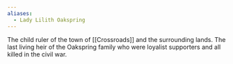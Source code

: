 ```yaml
---
aliases:
  - Lady Lilith Oakspring
---
```


The child ruler of the town of [[Crossroads]] and the surrounding lands. The last living heir of the Oakspring family who were loyalist supporters and all killed in the civil war.